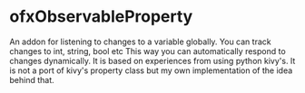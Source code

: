 ofxObservableProperty
=====================

An addon for listening to changes to a variable globally. You can track changes to int, string, bool etc This way you can automatically respond to changes dynamically. It is based on experiences from using python kivy's. It is not a port of kivy's property class but my own implementation of the idea behind that.
